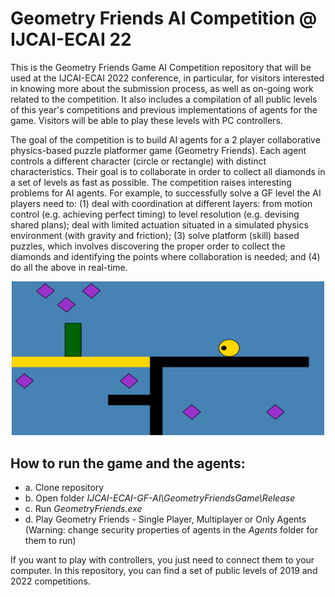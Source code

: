 # Geometry Friends AI Competition @ IJCAI-ECAI 22

This is the Geometry Friends Game AI Competition repository that will be used at the IJCAI-ECAI 2022 conference, in particular, for visitors interested in knowing more about the submission process, as well as on-going work related to the competition. It also includes a compilation of all public levels of this year's competitions and previous implementations of agents for the game. Visitors will be able to play these levels with PC controllers.

The goal of the competition is to build AI agents for a 2 player collaborative physics-based puzzle platformer game (Geometry Friends). Each agent controls a different character (circle or rectangle) with distinct characteristics. Their goal is to collaborate in order to collect all diamonds in a set of levels as fast as possible. The competition raises interesting problems for AI agents. For example, to successfully solve a GF level the AI players need to: (1) deal with coordination at different layers: from motion control (e.g. achieving perfect timing) to level resolution (e.g. devising shared plans); deal with limited actuation situated in a simulated physics environment (with gravity and friction); (3) solve platform (skill) based puzzles, which involves discovering the proper order to collect the diamonds and identifying the points where collaboration is needed; and (4) do all the above in real-time.

<p align="center">
  <img src="media/level.png" width="500" title="Geometry Friends level" alt="Example of level in the Geometry Friends Game">
</p>

## How to run the game and the agents:
  * a. Clone repository
  * b. Open folder <i>IJCAI-ECAI-GF-AI\GeometryFriendsGame\Release</i>
  * c. Run <i>GeometryFriends.exe</i>
  * d. Play Geometry Friends - Single Player, Multiplayer or Only Agents (Warning: change security properties of agents in the <i>Agents</i> folder for them to run)

If you want to play with controllers, you just need to connect them to your computer. In this repository, you can find a set of public levels of 2019 and 2022 competitions.

